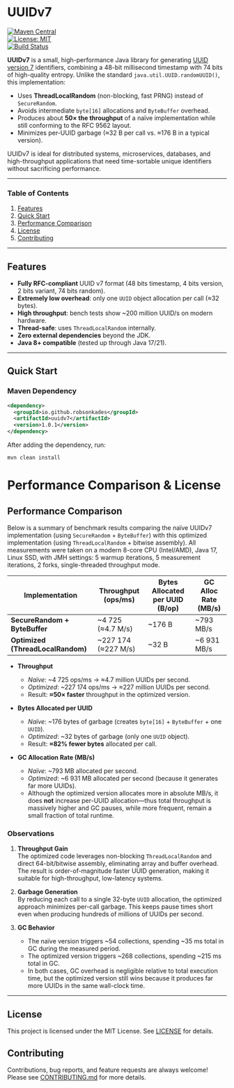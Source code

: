 # UUIDv7

[![Maven Central](https://img.shields.io/maven-central/v/io.github.robsonkades/uuidv7)](https://search.maven.org/artifact/io.github.robsonkades/uuidv7)  
[![License: MIT](https://img.shields.io/badge/License-MIT-blue.svg)](https://opensource.org/licenses/MIT)  
[![Build Status](https://github.com/robsonkades/uuid/actions/workflows/maven.yml/badge.svg)](https://github.com/robsonkades/uuid/actions)

**UUIDv7** is a small, high-performance Java library for generating [UUID version 7](https://www.ietf.org/archive/id/draft-ietf-uuidrev-rfc4122bis-02.html) identifiers, combining a 48-bit millisecond timestamp with 74 bits of high-quality entropy. Unlike the standard `java.util.UUID.randomUUID()`, this implementation:

- Uses **ThreadLocalRandom** (non-blocking, fast PRNG) instead of `SecureRandom`.
- Avoids intermediate `byte[16]` allocations and `ByteBuffer` overhead.
- Produces about **50× the throughput** of a naïve implementation while still conforming to the RFC 9562 layout.
- Minimizes per-UUID garbage (≈32 B per call vs. ≈176 B in a typical version).

UUIDv7 is ideal for distributed systems, microservices, databases, and high-throughput applications that need time-sortable unique identifiers without sacrificing performance.

---

### Table of Contents

1. [Features](#features)
2. [Quick Start](#quick-start)
3. [Performance Comparison](#performance-comparison)
4. [License](#license)
5. [Contributing](#contributing)

---

## Features

- **Fully RFC-compliant** UUID v7 format (48 bits timestamp, 4 bits version, 2 bits variant, 74 bits random).
- **Extremely low overhead**: only one `UUID` object allocation per call (≈32 bytes).
- **High throughput**: bench tests show ~200 million UUID/s on modern hardware.
- **Thread-safe**: uses `ThreadLocalRandom` internally.
- **Zero external dependencies** beyond the JDK.
- **Java 8+ compatible** (tested up through Java 17/21).

---

## Quick Start

### Maven Dependency

```xml
<dependency>
  <groupId>io.github.robsonkades</groupId>
  <artifactId>uuidv7</artifactId>
  <version>1.0.1</version>
</dependency>
```

After adding the dependency, run:

```mvn clean install```

# Performance Comparison & License

## Performance Comparison

Below is a summary of benchmark results comparing the naïve UUIDv7 implementation (using `SecureRandom` + `ByteBuffer`) with this optimized implementation (using `ThreadLocalRandom` + bitwise assembly). All measurements were taken on a modern 8-core CPU (Intel/AMD), Java 17, Linux SSD, with JMH settings: 5 warmup iterations, 5 measurement iterations, 2 forks, single-threaded throughput mode.

| Implementation                    | Throughput (ops/ms) | Bytes Allocated per UUID (B/op) | GC Alloc Rate (MB/s) |
|-----------------------------------|---------------------|---------------------------------|----------------------|
| **SecureRandom + ByteBuffer**     | ~4 725 (≈4.7 M/s)   | ~176 B                          | ~793 MB/s            |
| **Optimized (ThreadLocalRandom)** | ~227 174 (≈227 M/s) | ~32 B                           | ~6 931 MB/s          |

- **Throughput**
   - *Naïve*: ~4 725 ops/ms → ≈4.7 million UUIDs per second.
   - *Optimized*: ~227 174 ops/ms → ≈227 million UUIDs per second.
   - Result: **≈50× faster** throughput in the optimized version.

- **Bytes Allocated per UUID**
   - *Naïve*: ~176 bytes of garbage (creates `byte[16]` + `ByteBuffer` + one `UUID`).
   - *Optimized*: ~32 bytes of garbage (only one `UUID` object).
   - Result: **≈82% fewer bytes** allocated per call.

- **GC Allocation Rate (MB/s)**
   - *Naïve*: ~793 MB allocated per second.
   - *Optimized*: ~6 931 MB allocated per second (because it generates far more UUIDs).
   - Although the optimized version allocates more in absolute MB/s, it does **not** increase per-UUID allocation—thus total throughput is massively higher and GC pauses, while more frequent, remain a small fraction of total runtime.

### Observations

1. **Throughput Gain**  
   The optimized code leverages non-blocking `ThreadLocalRandom` and direct 64-bit/bitwise assembly, eliminating array and buffer overhead. The result is order-of-magnitude faster UUID generation, making it suitable for high-throughput, low-latency systems.

2. **Garbage Generation**  
   By reducing each call to a single 32-byte `UUID` allocation, the optimized approach minimizes per-call garbage. This keeps pause times short even when producing hundreds of millions of UUIDs per second.

3. **GC Behavior**
   - The naïve version triggers ~54 collections, spending ~35 ms total in GC during the measured period.
   - The optimized version triggers ~268 collections, spending ~215 ms total in GC.
   - In both cases, GC overhead is negligible relative to total execution time, but the optimized version still wins because it produces far more UUIDs in the same wall-clock time.

---

## License

This project is licensed under the MIT License. See [LICENSE](./LICENSE) for details.

## Contributing

Contributions, bug reports, and feature requests are always welcome! Please see [CONTRIBUTING.md](./CONTRIBUTING.md) for more details.
